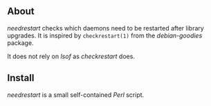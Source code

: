 About
-----
*needrestart* checks which daemons need to be restarted after library
upgrades. It is inspired by ```checkrestart(1)``` from the *debian-goodies*
package.

It does not rely on *lsof* as *checkrestart* does.


Install
-------

*needrestart* is a small self-contained *Perl* script.

